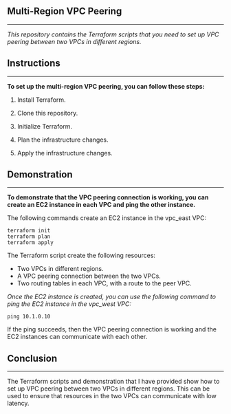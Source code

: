 ## Multi-Region VPC Peering

---

*This repository contains the Terraform scripts that you need to set up VPC peering between two VPCs in different regions.*

## Instructions

---

**To set up the multi-region VPC peering, you can follow these steps:**

1. Install Terraform.

2. Clone this repository.

3. Initialize Terraform.

4. Plan the infrastructure changes.

5. Apply the infrastructure changes.

## Demonstration

---

**To demonstrate that the VPC peering connection is working, you can create an EC2 instance in each VPC and ping the other instance.**

The following commands create an EC2 instance in the vpc_east VPC:

``````
terraform init
terraform plan
terraform apply
``````

The Terraform script create the following resources:

* Two VPCs in different regions.
* A VPC peering connection between the two VPCs.
* Two routing tables in each VPC, with a route to the peer VPC.

*Once the EC2 instance is created, you can use the following command to ping the EC2 instance in the vpc_west VPC:*

```````
ping 10.1.0.10
```````

If the ping succeeds, then the VPC peering connection is working and the EC2 instances can communicate with each other.

## Conclusion

---

The Terraform scripts and demonstration that I have provided show how to set up VPC peering between two VPCs in different regions. This can be used to ensure that resources in the two VPCs can communicate with low latency.